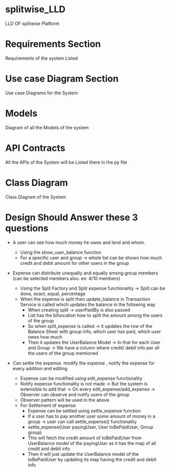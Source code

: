 # splitwise_LLD
LLD OF splitwise Platform

# Requirements Section
Requirements of the system Listed

# Use case Diagram Section
Use case Diagrams for the System

# Models
Diagram of all the Models of the system

# API Contracts
All the APIs of the System will be Listed there in the py file

# Class Diagram
Class Diagram of the System

# Design Should Answer these 3 questions
- A user can see how much money he owes and lend and whom.
  - Using the show_user_balance function
  - For a specific user and group -> whole list can be shown how much credit and debit amount for other users in the group
     
- Expense can distribute unequally and equally among group members (can be selected members also. ex: 4/10 members)
    - Using the Split Factory and Split expense functionality -> Split can be done, exact, equal, percentage
    - When the expense is split then update_balance in Transaction Service is called which updates the balance in the following way
         - When creating split -> userPaidBy is also passed
         - List<Split> has the bifurcation how to split the amount among the users of the group
         - So when split_expense is called -> it updates the row of the Balance Sheet with group info, which user has paid, which user owes how much
         - Then it updates the UserBalance Model -> In that for each User and Group -> We have a column where credit/ debit info per all the users of the group mentioned
  
- Can settle the expense. modify the expense , notify the expense for every addition and editing
    - Expense can be modified using edit_expense functionality
    - Notify expense functionality is not made -> But the system is extensible to add that -> On every edit_expense/add_expense -> Observer can observe and notify users of the group
    - Observer pattern will be used in the above
    - For Settlement of expense
       - Expense can be settled using settle_expense function
       - If a user has to pay another user some amount of money in a group -> user can call settle_expense() functionality
       - settle_expense(User payingUser, User toBePaidUser, Group group)
       - This will fetch the credit amount of toBePaidUser from UserBalance model of the payingUser as it has the map of all credit and debit info
       - Then it will just update the UserBalance model of the toBePaidUser by updating its map having the credit and debit info
  
